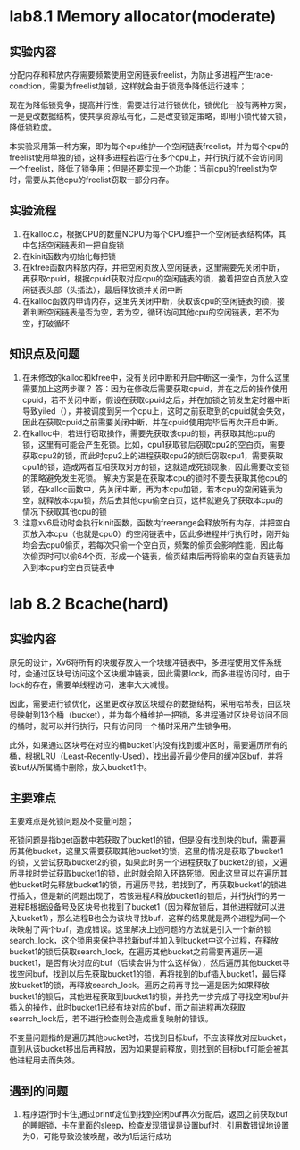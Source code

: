 # lab8.1 Memory allocator(moderate)

## 实验内容

分配内存和释放内存需要频繁使用空闲链表freelist，为防止多进程产生race-condtion，需要为freelist加锁，这样就会由于锁竞争降低运行速率；

现在为降低锁竞争，提高并行性，需要进行进行锁优化，锁优化一般有两种方案，一是更改数据结构，使共享资源私有化，二是改变锁定策略，即用小锁代替大锁，降低锁粒度。

本实验采用第一种方案，即为每个cpu维护一个空闲链表freelist，并为每个cpu的freelist使用单独的锁，这样多进程若运行在多个cpu上，并行执行就不会访问同一个freelist，降低了锁争用；但是还要实现一个功能：当前cpu的freelist为空时，需要从其他cpu的freelist窃取一部分内存。

## 实验流程

1. 在kalloc.c，根据CPU的数量NCPU为每个CPU维护一个空闲链表结构体，其中包括空闲链表和一把自旋锁
2. 在kinit函数内初始化每把锁
3. 在kfree函数内释放内存，并把空闲页放入空闲链表，这里需要先关闭中断，再获取cpuid，根据cpuid获取对应cpu的空闲链表的锁，接着把空白页放入空闲链表头部（头插法），最后释放锁并关闭中断
4. 在kalloc函数内申请内存，这里先关闭中断，获取该cpu的空闲链表的锁，接着判断空闲链表是否为空，若为空，循环访问其他cpu的空闲链表，若不为空，打破循环

## 知识点及问题

1. 在未修改的kalloc和kfree中，没有关闭中断和开启中断这一操作，为什么这里需要加上这两步骤？
   答：因为在修改后需要获取cpuid，并在之后的操作使用cpuid，若不关闭中断，假设在获取cpuid之后，并在加锁之前发生定时器中断导致yiled（），并被调度到另一个cpu上，这时之前获取到的cpuid就会失效，因此在获取cpuid之前需要关闭中断，并在cpuid使用完毕后再次开启中断。
2. 在kalloc中，若进行窃取操作，需要先获取该cpu的锁，再获取其他cpu的锁，这里有可能会产生死锁。比如，cpu1获取锁后窃取cpu2的空白页，需要获取cpu2的锁，而此时cpu2上的进程获取cpu2的锁后窃取cpu1，需要获取cpu1的锁，造成两者互相获取对方的锁，这就造成死锁现象，因此需要改变锁的策略避免发生死锁。
   解决方案是在获取本cpu的锁时不要去获取其他cpu的锁，在kalloc函数中，先关闭中断，再为本cpu加锁，若本cpu的空闲链表为空，就释放本cpu锁，然后去其他cpu偷空白页，这样就避免了获取本cpu的情况下获取其他cpu的锁
3. 注意xv6启动时会执行kinit函数，函数内freerange会释放所有内存，并把空白页放入本cpu（也就是cpu0）的空闲链表中，因此多进程并行执行时，刚开始均会去cpu0偷页，若每次只偷一个空白页，频繁的偷页会影响性能，因此每次偷页时可以偷64个页，形成一个链表，偷页结束后再将偷来的空白页链表加入到本cpu的空白页链表中

# lab 8.2 Bcache(hard)

## 实验内容

原先的设计，Xv6将所有的块缓存放入一个块缓冲链表中，多进程使用文件系统时，会通过区块号访问这个区块缓冲链表，因此需要lock，而多进程访问时，由于lock的存在，需要单线程访问，速率大大减慢。

因此，需要进行锁优化，这里更改存放区块缓存的数据结构，采用哈希表，由区块号映射到13个桶（bucket），并为每个桶维护一把锁，多进程通过区块号访问不同的桶时，就可以并行执行，只有访问同一个桶时采用产生锁争用。

此外，如果通过区块号在对应的桶bucket1内没有找到缓冲区时，需要遍历所有的桶，根据LRU（Least-Recently-Used），找出最近最少使用的缓冲区buf，并将该buf从所属桶中删除，放入bucket1中。

## 主要难点

主要难点是死锁问题及不变量问题；

死锁问题是指bget函数中若获取了bucket1的锁，但是没有找到块的buf，需要遍历其他bucket，这里又需要获取其他bucket的锁，这里的情况是获取了bucket1的锁，又尝试获取bucket2的锁，如果此时另一个进程获取了bucket2的锁，又遍历寻找时尝试获取bucket1的锁，此时就会陷入环路死锁。因此这里可以在遍历其他bucket时先释放bucket1的锁，再遍历寻找，若找到了，再获取bucket1的锁进行插入，但是新的问题出现了，若该进程A释放bucket1的锁后，并行执行的另一进程B根据设备号及区块号也找到了bucket1（因为释放锁后，其他进程就可以进入bucket1），那么进程B也会为该块寻找buf，这样的结果就是两个进程为同一个块映射了两个buf，造成错误。这里解决上述问题的方法就是引入一个新的锁search_lock，这个锁用来保护寻找新buf并加入到bucket中这个过程，在释放bucket1的锁后获取search_lock，在遍历其他bucket之前需要再遍历一遍bucket1，是否有块对应的buf（后续会讲为什么这样做），然后遍历其他bucket寻找空闲buf，找到以后先获取bucket1的锁，再将找到的buf插入bucket1，最后释放bucket1的锁，再释放search_lock。遍历之前再寻找一遍是因为如果释放bucket1的锁后，其他进程获取到bucket1的锁，并抢先一步完成了寻找空闲buf并插入的操作，此时bucket1已经有块对应的buf，而之前进程再次获取searrch_lock后，若不进行检查则会造成重复映射的错误。

不变量问题指的是遍历其他bucket时，若找到目标buf，不应该释放对应bucket，直到从该bucket移出后再释放，因为如果提前释放，则找到的目标buf可能会被其他进程用去而失效。

## 遇到的问题

1. 程序运行时卡住,通过printf定位到找到空闲buf再次分配后，返回之前获取buf的睡眠锁，卡在里面的sleep，检查发现错误是设置buf时，引用数错误地设置为0，可能导致没被唤醒，改为1后运行成功
